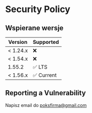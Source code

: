 # Security Policy

## Wspierane wersje

| Version | Supported          |
| ------- | ------------------ |
| < 1.24.x   | :x: |
| < 1.54.x   | :x:               |
| 1.55.2   | :white_check_mark: LTS |
| < 1.56.x   | ✅ Current             |

## Reporting a Vulnerability

Napisz email do poksfirma@gmail.com
